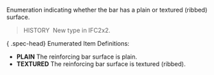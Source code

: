 Enumeration indicating whether the bar has a plain or textured (ribbed) surface.

> HISTORY&nbsp; New type in IFC2x2.

{ .spec-head}
Enumerated Item Definitions:

* **PLAIN** The reinforcing bar surface is plain. 
* **TEXTURED** The reinforcing bar surface is textured (ribbed).